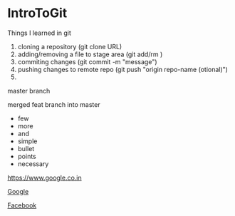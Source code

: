 # IntroToGit

<p>Things I learned in git </p>

1. cloning a repository  (git clone URL)
2. adding/removing a file to stage area (git add/rm <file-name>)
3. commiting changes (git commit -m "message") 
4. pushing changes to remote repo (git push "origin repo-name (otional)")
5.  

<p>master branch</p>

<p>merged feat branch into master</p>


* few
* more
* and
* simple
* bullet 
* points
* necessary

https://www.google.co.in

[Google](https://www.google.com)

[Facebook](https://www.facebook.com)